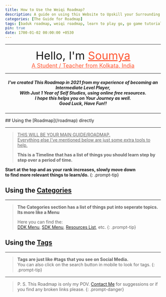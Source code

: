 ```yaml
---
title: How to Use the Weiqi Roadmap?
description: A guide on using this Website to Upskill your Surrounding Game 
categories: [The Guide for Roadmap]
tags: [baduk roadmap, weiqi roadmap, learn to play go, go game tutorial, the surrounding game]
pin: true
date: 1700-01-02 00:00:00 +0530
---
```


<!-- about snippet -->

<hr>

<div style="text-align: center">
  <div style="font-size: 36px">
    Hello, I'm <a href="https://soumyak4.in/Experiences" style="color: #FF5733;"> Soumya</a> <br>
  </div>
  <u style="font-size: 18px; color: #FF5733;">
    A Student / Teacher from Kolkata, India 
  </u>
</div>
<hr>
<h5 style="text-align: center">
    I've created This Roadmap in 2021 from my experience of becoming an Intermediate Level Player, <br>
    With Just 1 Year of Self Studies, using online free resources.<br />
    I hope this helps you on Your Journey as well. <br>
    <b>Good Luck, Have Fun!!</b>
</h5>  
<hr>
## Using the [Roadmap](/roadmap) directly
<hr>

> <u>THIS WILL BE YOUR MAIN GUIDE/ROADMAP. <br> Everything else I've mentioned below are just some extra tools to help.</u>
> 
> **This is a Timeline that has a list of things you should learn step by step over a period of time.**
>
**Start at the top and as your rank increases, slowly move down <br>to find more relevant things to learn/do.**
{: .prompt-tip}

## Using the [Categories](/categories)
<hr>

> **The Categories section has a list of things put into seperate topics. Its more like a Menu**
> 
> Here you can find the: <br>
> [DDK Menu](/categories/ddk-menu), [SDK Menu](/categories/sdk-menu), [Resources List](/categories/the-online-resources), etc.
{: .prompt-tip}

## Using the [Tags](/tags)
<hr>

> **Tags are just like #tags that you see on Social Media.** <br>
> You can also click on the search button in mobile to look for tags.
{: .prompt-tip}

<hr>

> P. S. This Roadmap is only my POV. <a href='https://t.me/SoumyaK4/' target="_blank">Contact Me</a> for suggessions or if you find any broken links please.
{: .prompt-danger}

<script src="/assets/js/pwa-install.js" defer></script>